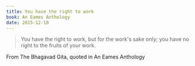 ```yaml
---
title: You have the right to work
book: An Eames Anthology
date: 2015-12-10
---
```


> You have the right to work, but for the work's sake only; you have no right to the fruits of your work.

From The Bhagavad Gita, quoted in An Eames Anthology